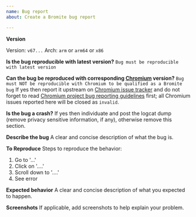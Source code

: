 ```yaml
---
name: Bug report
about: Create a Bromite bug report

---
```


**Version**

Version: `v67...`
Arch: `arm` or `arm64` or `x86`

**Is the bug reproducible with latest version?**
`Bug must be reproducible with latest version`

**Can the bug be reproduced with corresponding [Chromium](https://github.com/bromite/chromium/releases) version?**
`Bug must NOT be reproducible with Chromium to be qualified as a Bromite bug`
If yes then report it upstream on [Chromium issue tracker](https://bugs.chromium.org/p/chromium/issues/list) and do not forget to read [Chromium project bug reporting guidelines](https://www.chromium.org/for-testers/bug-reporting-guidelines) first; all Chromium issues reported here will be closed as `invalid`.

**Is the bug a crash?**
If yes then individuate and post the logcat dump (remove privacy sensitive information, if any), otherwise remove this section.

**Describe the bug**
A clear and concise description of what the bug is.

**To Reproduce**
Steps to reproduce the behavior:
1. Go to '...'
2. Click on '....'
3. Scroll down to '....'
4. See error

**Expected behavior**
A clear and concise description of what you expected to happen.

**Screenshots**
If applicable, add screenshots to help explain your problem.
